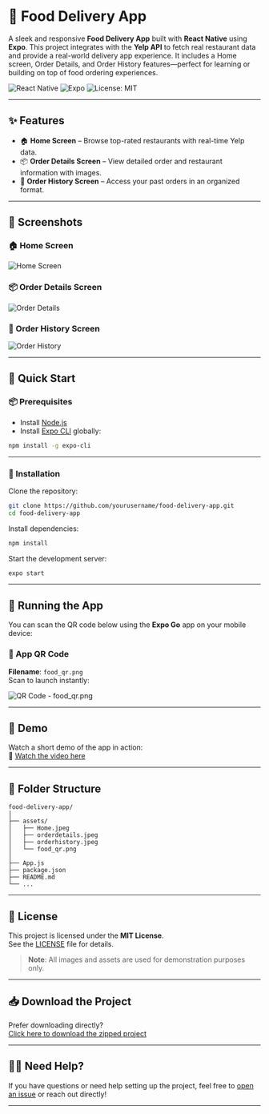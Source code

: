 # 🍔 Food Delivery App

A sleek and responsive **Food Delivery App** built with **React Native** using **Expo**. This project integrates with the **Yelp API** to fetch real restaurant data and provide a real-world delivery app experience. It includes a Home screen, Order Details, and Order History features—perfect for learning or building on top of food ordering experiences.

![React Native](https://img.shields.io/badge/React_Native-v0.73.0-blue.svg?style=flat&logo=react)
![Expo](https://img.shields.io/badge/Expo-49.0.0-black.svg?style=flat&logo=expo)
![License: MIT](https://img.shields.io/badge/License-MIT-yellow.svg)

---

## ✨ Features

- 🏠 **Home Screen** – Browse top-rated restaurants with real-time Yelp data.
- 📦 **Order Details Screen** – View detailed order and restaurant information with images.
- 📜 **Order History Screen** – Access your past orders in an organized format.

---

## 📸 Screenshots

### 🏠 Home Screen  
![Home Screen](./Home.jpeg)

### 📦 Order Details Screen  
![Order Details](./orderdetails.jpeg)

### 📜 Order History Screen  
![Order History](./orderhistory.jpeg)

---

## 🚀 Quick Start

### 📦 Prerequisites

- Install [Node.js](https://nodejs.org/)
- Install [Expo CLI](https://docs.expo.dev/workflow/expo-cli/) globally:

```bash
npm install -g expo-cli
```

---

### 📂 Installation

Clone the repository:

```bash
git clone https://github.com/yourusername/food-delivery-app.git
cd food-delivery-app
```

Install dependencies:

```bash
npm install
```

Start the development server:

```bash
expo start
```

---

## 📱 Running the App

You can scan the QR code below using the **Expo Go** app on your mobile device:

### 🔳 App QR Code  
**Filename**: `food_qr.png`  
Scan to launch instantly:

![QR Code - food_qr.png](./food_qr.png)

---

## 🎥 Demo

Watch a short demo of the app in action:  
🔗 [Watch the video here](https://youtube.com/shorts/t0lfiE_IbWY?feature=share)

---

## 📁 Folder Structure

```
food-delivery-app/
│
├── assets/
│   ├── Home.jpeg
│   ├── orderdetails.jpeg
│   ├── orderhistory.jpeg
│   └── food_qr.png
│
├── App.js
├── package.json
├── README.md
└── ...
```

---

## 📄 License

This project is licensed under the **MIT License**.  
See the [LICENSE](./LICENSE) file for details.

> **Note**: All images and assets are used for demonstration purposes only.

---

## 📥 Download the Project

Prefer downloading directly?  
[Click here to download the zipped project](https://Tanveer-hub570/My-Portfolio/A2-API-Integration/food-delivery-app/archive/refs/heads/main.zip)

---

## 🙋‍♂️ Need Help?

If you have questions or need help setting up the project, feel free to [open an issue](https://github.com/Tanveer-hub570/My-Portfolio/tree/main/A2%20API%20Integration/Food-Delivery/issues) or reach out directly!

---